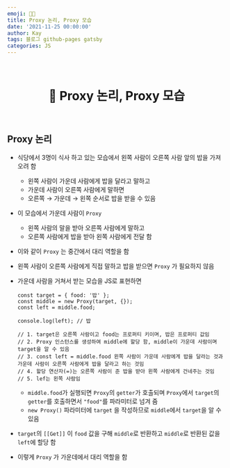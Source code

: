 ```yaml
---
emoji: 👨‍💻
title: Proxy 논리, Proxy 모습
date: '2021-11-25 00:00:00'
author: Kay
tags: 블로그 github-pages gatsby
categories: JS
---
```


<br>

<h1 align="center">
  👋   Proxy 논리, Proxy 모습
</h1>

<br>

## Proxy 논리

- 식당에서 3명이 식사 하고 있는 모습에서 왼쪽 사람이 오른쪽 사람 앞의 밥을 가져오려 함
  - 왼쪽 사람이 가운데 사람에게 밥을 달라고 말하고
  - 가운데 사람이 오른쪽 사람에게 말하면
  - 오른쪽 → 가운데 → 왼쪽 순서로 밥을 받을 수 있음
- 이 모습에서 가운데 사람이 `Proxy`
  - 왼쪽 사람의 말을 받아 오른쪽 사람에게 말하고
  - 오른쪽 사람에게 밥을 받아 왼쪽 사람에게 전달 함
- 이와 같이 `Proxy` 는 중간에서 대리 역할을 함
- 왼쪽 사람이 오른쪽 사람에게 직접 말하고 밥을 받으면 `Proxy` 가 필요하지 않음

- 가운데 사람을 거쳐서 받는 모습을 JS로 표현하면

  ```tsx
  const target = { food: '밥' };
  const middle = new Proxy(target, {});
  const left = middle.food;

  console.log(left); // 밥

  // 1. target은 오른쪽 사람이고 food는 프로퍼티 키이며, 밥은 프로퍼티 값임
  // 2. Proxy 인스턴스를 생성하여 middle에 할당 함, middle이 가운데 사람이며 target을 알 수 있음
  // 3. const left = middle.food 왼쪽 사람이 가운데 사람에게 밥을 달라는 것과 가운데 사람이 오른쪽 사람에게 밥을 달라고 하는 것임
  // 4. 할당 연산자(=)는 오른쪽 사람이 준 밥을 받아 왼쪽 사람에게 건네주는 것임
  // 5. lef는 왼쪽 사람임
  ```

  - `middle.food`가 실행되면 `Proxy`의 `getter`가 호출되며 `Proxy`에서 `target`의 `getter`를 호출하면서 `"food"`를 파라미터로 넘겨 줌
  - `new Proxy()` 파라미터에 `target` 을 작성하므로 `middle`에서 `target`을 알 수 있음

- `target`의 `[[Get]]` 이 `food` 값을 구해 `middle`로 반환하고 `middle`로 반환된 값을 `left`에 할당 함
- 이렇게 `Proxy` 가 가운데에서 대리 역할을 함

```toc

```
